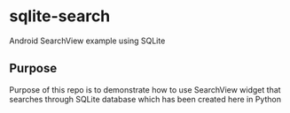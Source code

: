 # sqlite-search
Android SearchView example using SQLite
## Purpose
Purpose of this repo is to demonstrate how to use SearchView widget that searches through SQLite database which has been
created here in Python